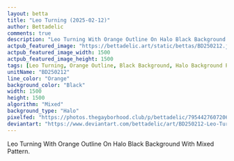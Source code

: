 ```yaml
---
layout: betta
title: "Leo Turning (2025-02-12)"
author: Bettadelic
comments: true
description: "Leo Turning With Orange Outline On Halo Black Background With Mixed Pattern."
actpub_featured_image: "https://bettadelic.art/static/bettas/BD250212.jpg"
actpub_featured_image_width: 1500
actpub_featured_image_height: 1500
tags: [Leo Turning, Orange Outline, Black Background, Halo Background Pattern, Mixed Pattern, February 2025]
unitName: "BD250212"
line_color: "Orange"
background_color: "Black"
width: 1500
height: 1500
algorithm: "Mixed"
background_type: "Halo"
pixelfed: "https://photos.thegayborhood.club/p/bettadelic/795442760720663898"
deviantart: "https://www.deviantart.com/bettadelic/art/BD250212-Leo-Turning-2025-02-12-1158879155"
---
```


Leo Turning With Orange Outline On Halo Black Background With Mixed Pattern.
